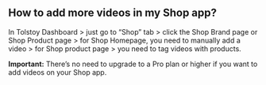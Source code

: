 ## How to add more videos in my Shop app?

In Tolstoy Dashboard > just go to “Shop” tab > click the Shop Brand page or Shop Product page > for Shop Homepage,  you need to manually add a video > for Shop product page > you need to tag videos with products.

**Important:** There’s no need to upgrade to a Pro plan or higher if you want to add videos on your Shop app.